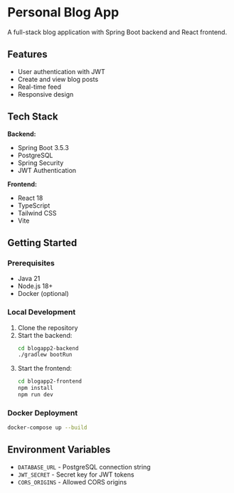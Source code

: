 # Personal Blog App

A full-stack blog application with Spring Boot backend and React frontend.

## Features

- User authentication with JWT
- Create and view blog posts
- Real-time feed
- Responsive design

## Tech Stack

**Backend:**
- Spring Boot 3.5.3
- PostgreSQL
- Spring Security
- JWT Authentication

**Frontend:**
- React 18
- TypeScript
- Tailwind CSS
- Vite

## Getting Started

### Prerequisites

- Java 21
- Node.js 18+
- Docker (optional)

### Local Development

1. Clone the repository
2. Start the backend:
   ```bash
   cd blogapp2-backend
   ./gradlew bootRun
   ```
3. Start the frontend:
   ```bash
   cd blogapp2-frontend
   npm install
   npm run dev
   ```

### Docker Deployment

```bash
docker-compose up --build
```

## Environment Variables

- `DATABASE_URL` - PostgreSQL connection string
- `JWT_SECRET` - Secret key for JWT tokens
- `CORS_ORIGINS` - Allowed CORS origins

